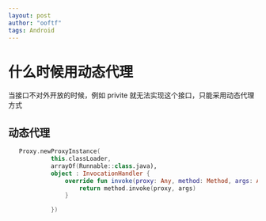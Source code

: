 ```yaml
---
layout: post
author: "ooftf"
tags: Android
---
```


# 什么时候用动态代理

当接口不对外开放的时候，例如 privite 就无法实现这个接口，只能采用动态代理方式


## 动态代理

```kotlin
   Proxy.newProxyInstance(
            this.classLoader,
            arrayOf(Runnable::class.java),
            object : InvocationHandler {
                override fun invoke(proxy: Any, method: Method, args: Array<out Any>?): Any {
                    return method.invoke(proxy, args)
                }

            })
```